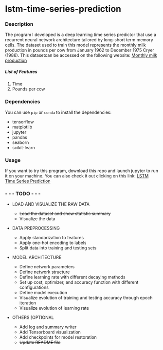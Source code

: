 # lstm-time-series-prediction

### Description
The program I developed is a deep learning time series predictor that use a recurrent neural network architecture tailored by long-short term memory cells. The dataset used to train this model represents the monthly milk production in pounds per cow from January 1962 to December 1975 Cryer (1986). This datasetcan be accessed on the following website: [Monthly milk production](https://datamarket.com/data/set/22ox/monthly-milk-production-pounds-per-cow-jan-62-dec-75#!ds=22ox&display=line)

##### List of Features

1) Time
2) Pounds per cow


### Dependencies
You can use `pip` or `conda` to install the dependencies:
- tensorflow
- matplotlib
- jupyter
- pandas
- seaborn
- scikit-learn

### Usage
If you want to try this program, download this repo and launch jupyter to run it on your machine. You can also check it out clicking on this link: [LSTM Time Series Prediction](https://nbviewer.jupyter.org/github/igerardoh/lstm-time-series-prediction/blob/master/lstm-time-series-prediction.ipynb)

### - - - TODO  - - -
- LOAD AND VISUALIZE THE RAW DATA
   - ~~Load the dataset and show statistic summary~~
   - ~~Visualize the data~~

- DATA PREPROCESSING
   - Apply standarization to features
   - Apply one-hot encoding to labels
   - Split data into training and testing sets

- MODEL ARCHITECTURE
   - Define network parameters
   - Define network structure
   - Define learning rate with different decaying methods
   - Set up cost, optimizer, and accuracy function with different configurations
   - Define model execution
   - Visualize evolution of training and testing accuracy through epoch iteration
   - Visualize evolution of learning rate

- OTHERS [OPTIONAL
   - Add log and summary writer
   - Add Tensorboard visualization
   - Add checkpoints for model restoration
   - ~~Update README file~~